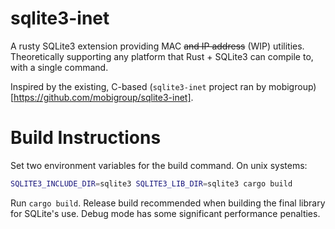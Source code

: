 # sqlite3-inet
A rusty SQLite3 extension providing MAC ~~and IP address~~ (WIP) utilities. Theoretically supporting any platform that Rust + SQLite3 can compile to, with a single command.

Inspired by the existing, C-based (`sqlite3-inet` project ran by mobigroup)[https://github.com/mobigroup/sqlite3-inet].

# Build Instructions
Set two environment variables for the build command. On unix systems:
```sh
SQLITE3_INCLUDE_DIR=sqlite3 SQLITE3_LIB_DIR=sqlite3 cargo build
```

Run `cargo build`. Release build recommended when building the final library for SQLite's use. Debug mode has some significant performance penalties.
